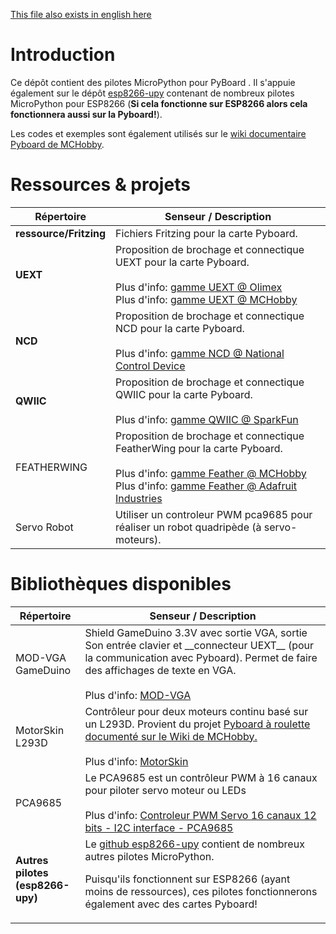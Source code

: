 [This file also exists in english here](readme_eng.md)

# Introduction

Ce dépôt contient des pilotes MicroPython pour PyBoard . Il s'appuie également sur le dépôt [esp8266-upy](https://github.com/mchobby/esp8266-upy) contenant de nombreux pilotes MicroPython pour ESP8266 (__Si cela fonctionne sur ESP8266 alors cela fonctionnera aussi sur la Pyboard!__).

Les codes et exemples sont également utilisés sur le [wiki documentaire Pyboard de MCHobby](https://wiki.mchobby.be/index.php?title=MicroPython-Accueil).

# Ressources & projets

<table>
<thead>
  <th>Répertoire</th><th>Senseur / Description</th>
</thead>
<tbody>
  <tr><td><strong>ressource/Fritzing</strong></td>
      <td>Fichiers Fritzing pour la carte Pyboard.<br />
      </td>
  </tr>
  <tr><td><strong>UEXT</strong></td>
      <td>Proposition de brochage et connectique UEXT pour la carte Pyboard.<br /><br />
Plus d'info: <a href="https://www.olimex.com/Products/Modules/">gamme UEXT @ Olimex</a><br />
Plus d'info: <a href="https://shop.mchobby.be/fr/138-uext">gamme UEXT @ MCHobby</a>
      </td>
  </tr>
	<tr><td><strong>NCD</strong></td>
      <td>Proposition de brochage et connectique NCD pour la carte Pyboard.<br /><br />
Plus d'info: <a href="https://ncd.io/">gamme NCD @ National Control Device</a>
      </td>
  </tr>
	<tr><td><strong>QWIIC</strong></td>
      <td>Proposition de brochage et connectique QWIIC pour la carte Pyboard.<br /><br />
Plus d'info: <a href="https://www.sparkfun.com/qwiic">gamme QWIIC @ SparkFun</a>
      </td>
  </tr>
  <tr><td>FEATHERWING</td>
      <td>Proposition de brochage et connectique FeatherWing pour la carte Pyboard.<br /><br />
Plus d'info: <a href="https://shop.mchobby.be/fr/87-feather-adafruit">gamme Feather @ MCHobby</a><br />
Plus d'info: <a href="https://www.adafruit.com/category/943">gamme Feather @ Adafruit Industries</a>
      </td>
  </tr>
  <tr><td>Servo Robot</td>
      <td>Utiliser un controleur PWM pca9685 pour réaliser un robot quadripède (à servo-moteurs).
      </td>
  </tr>

</tbody>
</table>

# Bibliothèques disponibles

<table>
<thead>
  <th>Répertoire</th><th>Senseur / Description</th>
</thead>
	<tbody>
	<tr><td>MOD-VGA<br />GameDuino</td>
			<td>Shield GameDuino 3.3V avec sortie VGA, sortie Son entrée clavier et __connecteur UEXT__ (pour la communication avec Pyboard). Permet de faire des affichages de texte en VGA.</a><br /><br />
	Plus d'info: <a href="https://shop.mchobby.be/fr/uext/1431-mod-vga-carte-type-gameduino-en-33v-3232100014312-olimex.html">MOD-VGA</a>
			</td>
	</tr>

  <tr><td>MotorSkin<br />L293D</td>
      <td>Contrôleur pour deux moteurs continu basé sur un L293D. Provient du projet <a href="https://wiki.mchobby.be/index.php?title=Hack-MotorSkin">Pyboard à roulette documenté sur le Wiki de MCHobby.</a><br /><br />
Plus d'info: <a href="https://shop.mchobby.be/fr/micropython/918-pyboard-motor-skin-3232100009189.html">MotorSkin</a>
      </td>
  </tr>

  <tr><td>PCA9685</td>
      <td>Le PCA9685 est un contrôleur PWM à 16 canaux pour piloter servo moteur ou LEDs<br /><br />
Plus d'info: <a href="https://shop.mchobby.be/fr/breakout/89-adafruit-controleur-pwm-servo-16-canaux-12-bits-i2c-interface-pca9685-3232100000896-adafruit.html">Controleur PWM Servo 16 canaux 12 bits - I2C interface - PCA9685</a>
      </td>
  </tr>

  <tr><td><strong>Autres pilotes<br />(esp8266-upy)</strong></td>
      <td>Le <a href="https://github.com/mchobby/esp8266-upy">github esp8266-upy</a> contient de nombreux autres pilotes MicroPython.

Puisqu'ils fonctionnent sur ESP8266 (ayant moins de ressources), ces pilotes fonctionnerons également avec des cartes Pyboard!
      </td>
  </tr>

</tbody>
</table>
